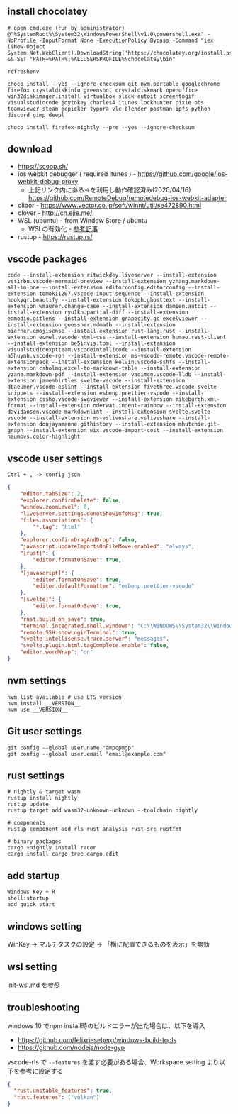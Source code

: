 
## install chocolatey

```shell
# open cmd.exe (run by administrator)
@"%SystemRoot%\System32\WindowsPowerShell\v1.0\powershell.exe" -NoProfile -InputFormat None -ExecutionPolicy Bypass -Command "iex ((New-Object System.Net.WebClient).DownloadString('https://chocolatey.org/install.ps1'))" && SET "PATH=%PATH%;%ALLUSERSPROFILE%\chocolatey\bin"

refreshenv

choco install --yes --ignore-checksum git nvm.portable googlechrome firefox crystaldiskinfo greenshot crystaldiskmark openoffice win32diskimager.install virtualbox slack autoit screentogif visualstudiocode joytokey charles4 itunes lockhunter pixie obs teamviewer steam jcpicker typora vlc blender postman ipfs python discord gimp deepl

choco install firefox-nightly --pre --yes --ignore-checksum
```

## download
* https://scoop.sh/
* ios webkit debugger ( required itunes ) - https://github.com/google/ios-webkit-debug-proxy
  * 上記リンク内にある→を利用し動作確認済み(2020/04/16) https://github.com/RemoteDebug/remotedebug-ios-webkit-adapter
* clibor - https://www.vector.co.jp/soft/winnt/util/se472890.html
* clover - http://cn.ejie.me/
* WSL (ubuntu) - from Window Store / ubuntu
  * WSLの有効化 - [参考記事](https://qiita.com/Aruneko/items/c79810b0b015bebf30bb)
* rustup - https://rustup.rs/

## vscode packages
```shell
code --install-extension ritwickdey.liveserver --install-extension vstirbu.vscode-mermaid-preview --install-extension yzhang.markdown-all-in-one --install-extension editorconfig.editorconfig --install-extension tomoki1207.vscode-input-sequence --install-extension hookyqr.beautify --install-extension tokoph.ghosttext --install-extension wmaurer.change-case --install-extension damien.autoit --install-extension ryu1kn.partial-diff --install-extension eamodio.gitlens --install-extension grapecity.gc-excelviewer --install-extension goessner.mdmath --install-extension bierner.emojisense --install-extension rust-lang.rust --install-extension ecmel.vscode-html-css --install-extension humao.rest-client --install-extension be5invis.toml --install-extension visualstudioexptteam.vscodeintellicode --install-extension a5huynh.vscode-ron --install-extension ms-vscode-remote.vscode-remote-extensionpack --install-extension kelvin.vscode-sshfs --install-extension csholmq.excel-to-markdown-table --install-extension yzane.markdown-pdf --install-extension vadimcn.vscode-lldb --install-extension jamesbirtles.svelte-vscode --install-extension dbaeumer.vscode-eslint --install-extension fivethree.vscode-svelte-snippets --install-extension esbenp.prettier-vscode --install-extension cssho.vscode-svgviewer --install-extension mikeburgh.xml-format --install-extension oderwat.indent-rainbow --install-extension davidanson.vscode-markdownlint --install-extension svelte.svelte-vscode --install-extension ms-vsliveshare.vsliveshare --install-extension donjayamanne.githistory --install-extension mhutchie.git-graph --install-extension wix.vscode-import-cost --install-extension naumovs.color-highlight
```

## vscode user settings

`Ctrl + , -> config json`
```json
{
    "editor.tabSize": 2,
    "explorer.confirmDelete": false,
    "window.zoomLevel": 0,
    "liveServer.settings.donotShowInfoMsg": true,
    "files.associations": {
        "*.tag": "html"
    },
    "explorer.confirmDragAndDrop": false,
    "javascript.updateImportsOnFileMove.enabled": "always",
    "[rust]": {
        "editor.formatOnSave": true,
    },
    "[javascript]": {
        "editor.formatOnSave": true,
        "editor.defaultFormatter": "esbenp.prettier-vscode"
    },
    "[svelte]": {
        "editor.formatOnSave": true,
    },
    "rust.build_on_save": true,
    "terminal.integrated.shell.windows": "C:\\WINDOWS\\System32\\WindowsPowerShell\\v1.0\\powershell.exe",
    "remote.SSH.showLoginTerminal": true,
    "svelte-intellisense.trace.server": "messages",
    "svelte.plugin.html.tagComplete.enable": false,
    "editor.wordWrap": "on"
}
```


## nvm settings

```shell
nvm list available # use LTS version
nvm install __VERSION__
nvm use __VERSION__
```

## Git user settings

```shell
git config --global user.name "ampcpmgp"
git config --global user.email "email@example.com"
```

## rust settings

```shell
# nightly & target wasm
rustup install nightly
rustup update
rustup target add wasm32-unknown-unknown --toolchain nightly

# components
rustup component add rls rust-analysis rust-src rustfmt

# binary packages
cargo +nightly install racer
cargo install cargo-tree cargo-edit
```


## add startup
```
Windows Key + R
shell:startup
add quick start
```

## windows setting
WinKey -> マルチタスクの設定 -> 「横に配置できるものを表示」を無効


## wsl setting
[init-wsl.md](init-wsl.md) を参照

## troubleshooting
windows 10 でnpm install時のビルドエラーが出た場合は、以下を導入
* https://github.com/felixrieseberg/windows-build-tools
* https://github.com/nodejs/node-gyp

vscode-rls で `--features` を渡す必要がある場合、Workspace setting より以下を参考に設定する
```json
{
  "rust.unstable_features": true,
  "rust.features": ["vulkan"]
}
```
